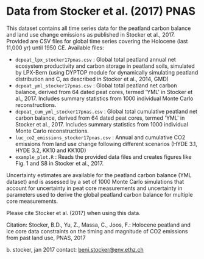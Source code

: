 # Data from Stocker et al. (2017) PNAS

This dataset contains all time series data for the peatland carbon balance and land use change emissions as published in Stocker et al., 2017. Provided are CSV files for global time series covering the Holocene (last 11,000 yr) until 1950 CE.
Available files:
- `dcpeat_lpx_stocker17pnas.csv` : Global total peatland annual net ecosystem productivity and carbon storage in peatland soils, simulated by LPX-Bern (using DYPTOP module for dynamically simulating peatland distribution and C, as described in Stocker et al., 2014, GMD)
- `dcpeat_yml_stocker17pnas.csv` : Global total peatland net carbon balance, derived from 64 dated peat cores, termed 'YML' in Stocker et al., 2017. Includes summary statistics from 1000 individual Monte Carlo reconstructions.
- `dcpeat_cum_yml_stocker17pnas.csv` : Global total cumulative peatland net carbon balance, derived from 64 dated peat cores, termed 'YML' in Stocker et al., 2017. Includes summary statistics from 1000 individual Monte Carlo reconstructions.
- `luc_co2_emissions_stocker17pnas.csv` : Annual and cumulative CO2 emissions from land use change following different scenarios (HYDE 3.1, HYDE 3.2, KK10 and KK10D)
- `example_plot.R` : Reads the provided data files and creates figures like Fig. 1 and S8 in Stocker et al., 2017.

Uncertainty estimates are available for the peatland carbon balance (YML dataset) and is assessed by a set of 1000 Monte Carlo simulations that account for uncertainty in peat core measurements and uncertainty in parameters used to derive the global peatland carbon balance for multiple core measurements.

Please cite Stocker et al. (2017) when using this data.

Citation: 
Stocker, B.D., Yu, Z., Massa, C., Joos, F.: Holocene peatland and ice core data constraints on the timing and magnitude of CO2 emissions from past land use, PNAS, 2017 

b. stocker, jan 2017
contact: beni.stocker@env.ethz.ch


